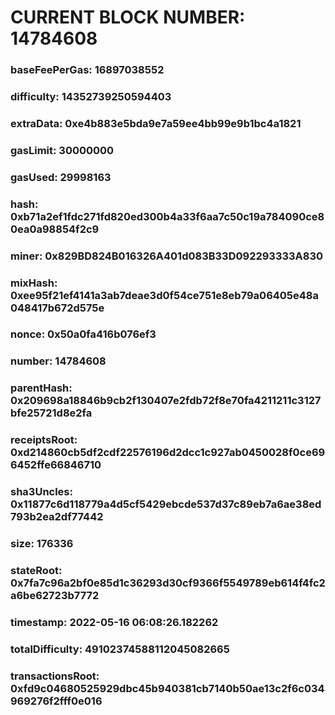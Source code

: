 # CURRENT BLOCK NUMBER: 14784608

### baseFeePerGas: 16897038552
### difficulty: 14352739250594403
### extraData: 0xe4b883e5bda9e7a59ee4bb99e9b1bc4a1821
### gasLimit: 30000000
### gasUsed: 29998163
### hash: 0xb71a2ef1fdc271fd820ed300b4a33f6aa7c50c19a784090ce80ea0a98854f2c9
### miner: 0x829BD824B016326A401d083B33D092293333A830
### mixHash: 0xee95f21ef4141a3ab7deae3d0f54ce751e8eb79a06405e48a048417b672d575e
### nonce: 0x50a0fa416b076ef3
### number: 14784608
### parentHash: 0x209698a18846b9cb2f130407e2fdb72f8e70fa4211211c3127bfe25721d8e2fa
### receiptsRoot: 0xd214860cb5df2cdf22576196d2dcc1c927ab0450028f0ce696452ffe66846710
### sha3Uncles: 0x11877c6d118779a4d5cf5429ebcde537d37c89eb7a6ae38ed793b2ea2df77442
### size: 176336
### stateRoot: 0x7fa7c96a2bf0e85d1c36293d30cf9366f5549789eb614f4fc2a6be62723b7772
### timestamp: 2022-05-16 06:08:26.182262
### totalDifficulty: 49102374588112045082665
### transactionsRoot: 0xfd9c04680525929dbc45b940381cb7140b50ae13c2f6c034969276f2fff0e016
